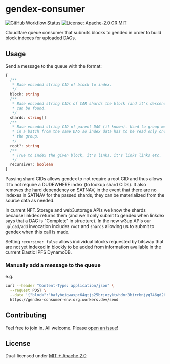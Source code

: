 # gendex-consumer

<p>
  <a href="https://github.com/web3-storage/gendex-consumer/actions/workflows/release.yml"><img alt="GitHub Workflow Status" src="https://img.shields.io/github/actions/workflow/status/web3-storage/gendex-consumer/test.yml?branch=main&style=for-the-badge" /></a>
  <a href="https://github.com/web3-storage/gendex-consumer/blob/main/LICENSE.md"><img alt="License: Apache-2.0 OR MIT" src="https://img.shields.io/badge/LICENSE-Apache--2.0%20OR%20MIT-yellow?style=for-the-badge" /></a>
</p>

Cloudlfare queue consumer that submits blocks to gendex in order to build block indexes for uploaded DAGs.

## Usage

Send a message to the queue with the format: 

```ts
{
  /**
   * Base encoded string CID of block to index.
   */
  block: string
  /**
   * Base encoded string CIDs of CAR shards the block (and it's descendents)
   * can be found.
   */
  shards: string[]
  /**
   * Base encoded string CID of parent DAG (if known). Used to group messages
   * in a batch from the same DAG so index data has to be read only once for
   * the group.
   */
  root?: string
  /**
   * True to index the given block, it's links, it's links links etc.
   */
  recursive?: boolean
}
```

Passing shard CIDs allows gendex to not require a root CID and thus allows it to not require a DUDEWHERE index (to lookup shard CIDs). It also removes the hard dependency on SATNAV, in the event that there are no indexes in SATNAV for the passed shards, they can be materialized from the source data as needed.

In current NFT.Storage and web3.storage APIs we know the shards because linkdex returns them (and we'll only submit to gendex when linkdex says that a DAG is "Complete" in structure). In the new w3up APIs our `upload/add` invocation includes `root` and `shards` allowing us to submit to gendex when this call is made.

Setting `recursive: false` allows individual blocks requested by bitswap that are not yet indexed in blockly to be added from information available in the current Elastic IPFS DynamoDB.

### Manually add a message to the queue

e.g.

```sh
curl --header "Content-Type: application/json" \
  --request POST \
  --data '{"block":"bafybeigwaxpc64gtjs25brjozyktwhdnr3hirrbnjyq746gd26mhe7jllm","shards":["bagbaierarysgidzym55qcdud66parpzxo6jb2wj3vpzax6lhtw7vaxmy224a"],"root":"bafybeigwaxpc64gtjs25brjozyktwhdnr3hirrbnjyq746gd26mhe7jllm","recursive":true}' \
  https://gendex-consumer-env.org.workers.dev/send
```

## Contributing

Feel free to join in. All welcome. Please [open an issue](https://github.com/web3-storage/gendex-consumer/issues)!

## License

Dual-licensed under [MIT + Apache 2.0](https://github.com/web3-storage/gendex-consumer/blob/main/LICENSE.md)
